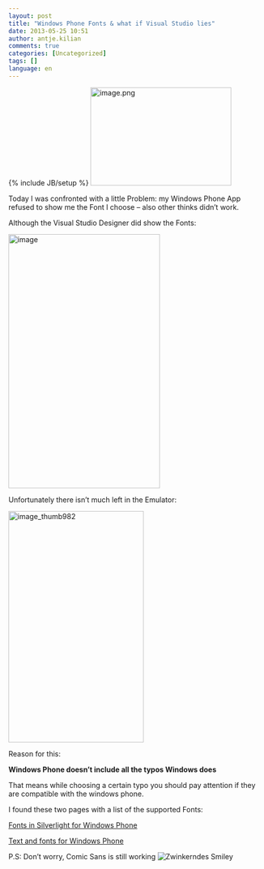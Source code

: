 ```yaml
---
layout: post
title: "Windows Phone Fonts & what if Visual Studio lies"
date: 2013-05-25 10:51
author: antje.kilian
comments: true
categories: [Uncategorized]
tags: []
language: en
---
```

{% include JB/setup %}
<img style="background-image: none; padding-left: 0px; padding-right: 0px; padding-top: 0px; border: 0px;" title="image.png" src="http://code-inside.de/blog/wp-content/uploads/image1828-278x194.png" border="0" alt="image.png" width="278" height="194" />

Today I was confronted with a little Problem: my Windows Phone App refused to show me the Font I choose – also other thinks didn’t work.

Although the Visual Studio Designer did show the Fonts:

<img style="background-image: none; padding-left: 0px; padding-right: 0px; padding-top: 0px; border: 0px;" title="image" src="http://code-inside.de/blog/wp-content/uploads/image_thumb981.png" border="0" alt="image" width="299" height="502" />

Unfortunately there isn’t much left in the Emulator:

<a href="http://code-inside.de/blog-in/wp-content/uploads/image_thumb982.png"><img style="background-image: none; padding-left: 0px; padding-right: 0px; display: inline; padding-top: 0px; border: 0px;" title="image_thumb982" src="http://code-inside.de/blog-in/wp-content/uploads/image_thumb982_thumb.png" border="0" alt="image_thumb982" width="267" height="457" /></a>

Reason for this:

<strong>Windows Phone doesn’t include all the typos Windows does</strong>

That means while choosing a certain typo you should pay attention if they are compatible with the windows phone.

I found these two pages with a list of the supported Fonts:

<a href="http://msdn.microsoft.com/en-us/library/ff806365%28v=vs.95%29.aspx">Fonts in Silverlight for Windows Phone</a>

<a href="http://msdn.microsoft.com/en-us/library/windowsphone/develop/cc189010(v=vs.105).aspx">Text and fonts for Windows Phone</a>

P.S: Don’t worry, Comic Sans is still working <img class="wlEmoticon wlEmoticon-winkingsmile" style="border-style: none;" src="http://code-inside.de/blog-in/wp-content/uploads/wlEmoticon-winkingsmile54.png" alt="Zwinkerndes Smiley" />

